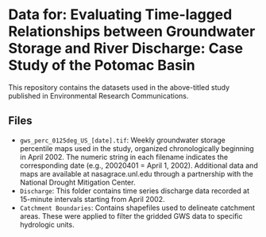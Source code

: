 # Data for: Evaluating Time-lagged Relationships between Groundwater Storage and River Discharge: Case Study of the Potomac Basin
This repository contains the datasets used in the above-titled study published in Environmental Research Communications.

## Files
- `gws_perc_0125deg_US_[date].tif`: Weekly groundwater storage percentile maps used in the study, organized chronologically beginning in April 2002. The numeric string in each filename indicates the corresponding date (e.g., 20020401 = April 1, 2002). Additional data and maps are available at nasagrace.unl.edu through a partnership with the National Drought Mitigation Center.
- `Discharge`: This folder contains time series discharge data recorded at 15-minute intervals starting from April 2002.
- `Catchment Boundaries`: Contains shapefiles used to delineate catchment areas. These were applied to filter the gridded GWS data to specific hydrologic units.
